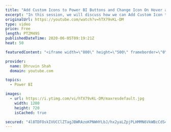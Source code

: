 ```yaml
---
title: "Add Custom Icons to Power BI Buttons and Change Icon On Hover and On Press  | Power BI Design Tip"
excerpt: "In this session, we will discuss how we can Add Custom Icon to our Power BI Button. With Power BI May 2020, Update, Power BI Buttons now support fill Images.  With this new feature, you can now highly customize the look and feel of your report using fill Images option.  In this video, we will change"
originalUrl: https://youtube.com/watch?v=hTX79vKL-DM
type: video
price: Free
length: PT2M49S
publishedDateTime: 2020-06-05T09:19:21Z
heat: 50

featuredContent: "<iframe width=\"800\" height=\"500\" frameborder=\"0\" src=\"https://www.youtube.com/embed/hTX79vKL-DM\" allow=\"accelerometer; autoplay; encrypted-media; gyroscope; picture-in-picture\" allowfullscreen></iframe>"

provider:
  name: Dhruvin Shah
  domain: youtube.com

topics:
  - Power BI

images:
  - url: https://i.ytimg.com/vi/hTX79vKL-DM/maxresdefault.jpg
    width: 1280
    height: 720
    isCached: true

secured: "4l8TDFOskIVUCClZTagJBWRAzoKPNWHYLbJ/hx2yaLZpjPLHMMN6VkWBcCdS4h0MIfiS2Rw1Xo4qyM3jiA9i6wG2JqpCutCF9qFm2xNZUPljJbxtjVEW/s7f63/nmVYPXn25eAIO4RUHPOZQwsTQewsa/p5zuv99o8yJpf7u6UiHXkF/hz1FHDzV+zhIUU5pzDZNJkppTj039uJv7P1Z9NJH9p45HoPASc0lBFox8QvZ9vvBAmb3huHWJ9KkOKAUZ/01thPyzIyAjE3U6UX1Xx5LtZuJpfYaLoBFetJwIClDcjc+pFpqFHh6qu1Xt4g0V11SMHzdj+jldyFHoPi2saNYWW4PmwVYKTk/ul1/Qq/kBKmfy5TYz0rCwL8ABu6jNijMTdwjC4z6qGVz9phKOH3E6C8E7PZ9SQXTjVnM99w=;5a0cWq9hgAO7j6CGezw3Cg=="
---
```


